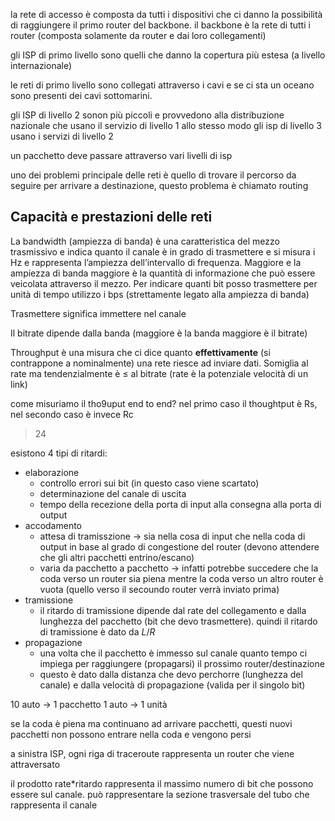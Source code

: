 la rete di accesso è composta da tutti i dispositivi che ci danno la possibilità di raggiungere il primo router del backbone. il backbone è la rete di tutti i router (composta solamente da router e dai loro collegamenti)

gli ISP di primo livello sono quelli che danno la copertura più estesa (a livello internazionale)

le reti di primo livello sono collegati attraverso i cavi e se ci sta un oceano sono presenti dei cavi sottomarini. 

gli ISP di livello 2 sonon più piccoli e provvedono alla distribuzione nazionale che usano il servizio di livello 1
allo stesso modo gli isp di livello 3 usano i servizi di livello 2

un pacchetto deve passare attraverso vari livelli di isp

uno dei problemi principale delle reti è quello di trovare il percorso da seguire per arrivare a destinazione, questo problema è chiamato routing

## Capacità e prestazioni delle reti

La bandwidth (ampiezza di banda) è una caratteristica del mezzo trasmissivo e indica quanto il canale è in grado di trasmettere e si misura i Hz e rappresenta l’ampiezza dell’intervallo di frequenza. Maggiore e la ampiezza di banda maggiore è la quantità di informazione che può essere veicolata attraverso il mezzo. Per indicare quanti bit posso trasmettere per unità di tempo utilizzo i bps (strettamente legato alla ampiezza di banda)

Trasmettere significa immettere nel canale

Il bitrate dipende dalla banda (maggiore è la banda maggiore è il bitrate)

Throughput è una misura che ci dice quanto **effettivamente** (si contrappone a nominalmente) una rete riesce ad inviare dati. Somiglia al rate ma tendenzialmente è ≤ al bitrate (rate è la potenziale velocità di un link)

come misuriamo il tho9uput end to end?
nel primo caso il thoughtput è Rs, nel secondo caso è invece Rc

>24

esistono 4 tipi di ritardi:
- elaborazione
	- controllo errori sui bit (in questo caso viene scartato)
	- determinazione del canale di uscita
	- tempo della recezione della porta di input alla consegna alla porta di output
- accodamento
	- attesa di tramisszione → sia nella cosa di input che nella coda di output in base al grado di congestione del router (devono attendere che gli altri pacchetti entrino/escano)
	- varia da pacchetto a pacchetto → infatti potrebbe succedere che la coda verso un router sia piena mentre la coda verso un altro router è vuota (quello verso il secoundo router verrà inviato prima)
- tramissione
	- il ritardo di tramissione dipende dal rate del collegamento e dalla lunghezza del pacchetto (bit che devo trasmettere). quindi il ritardo di tramissione è dato da $L/R$
- propagazione
	- una volta che il pacchetto è immesso sul canale quanto tempo ci impiega per raggiungere (propagarsi) il prossimo router/destinazione
	- questo è dato dalla distanza che devo perchorre (lunghezza del canale) e dalla velocità di propagazione (valida per il singolo bit)

10 auto → 1 pacchetto
1 auto → 1 unità


se la coda è piena ma continuano ad arrivare pacchetti, questi nuovi pacchetti non possono entrare nella coda e vengono persi

a sinistra ISP, ogni riga di traceroute rappresenta un router che viene attraversato

il prodotto rate\*ritardo rappresenta il massimo numero di bit che possono essere sul canale. può rappresentare la sezione trasversale del tubo che rappresenta il canale

